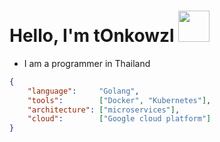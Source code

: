 # Hello, I'm tOnkowzl <img src="https://media.giphy.com/media/mGcNjsfWAjY5AEZNw6/giphy.gif" width="50">

- I am a programmer in Thailand

```json
{
    "language":     "Golang",
    "tools":        ["Docker", "Kubernetes"],
    "architecture": ["microservices"],
    "cloud":        ["Google cloud platform"]
}
```
